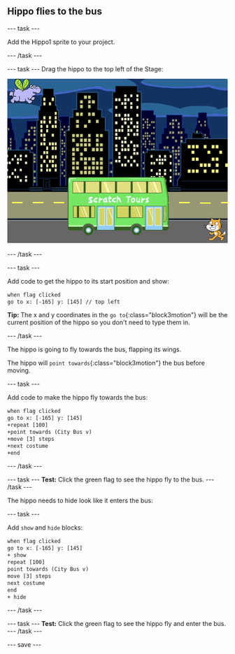 ## Hippo flies to the bus

--- task ---

Add the Hippo1 sprite to your project. 

--- /task ---

--- task ---
Drag the hippo to the top left of the Stage:

![Hippo sprite at top left of the Stage](images/hippo-sprite-stage.png)

--- /task ---

--- task ---

Add code to get the hippo to its start position and show:

```blocks3
when flag clicked
go to x: [-165] y: [145] // top left
```

**Tip:** The x and y coordinates in the `go to`{:class="block3motion"} will be the current position of the hippo so you don't need to type them in.

--- /task ---

The hippo is going to fly towards the bus, flapping its wings. 

The hippo will `point towards`{:class="block3motion"} the bus before moving.

--- task ---

Add code to make the hippo fly towards the bus:

```blocks3
when flag clicked
go to x: [-165] y: [145] 
+repeat [100] 
+point towards (City Bus v)
+move [3] steps
+next costume
+end
```

--- /task ---


--- task ---
**Test:** Click the green flag to see the hippo fly to the bus. 
--- /task ---

The hippo needs to hide look like it enters the bus:

--- task ---

Add `show` and `hide` blocks:

```blocks3
when flag clicked
go to x: [-165] y: [145] 
+ show
repeat [100] 
point towards (City Bus v)
move [3] steps
next costume
end
+ hide
```
--- /task ---

--- task ---
**Test:** Click the green flag to see the hippo fly and enter the bus. 
--- /task ---

--- save ---
